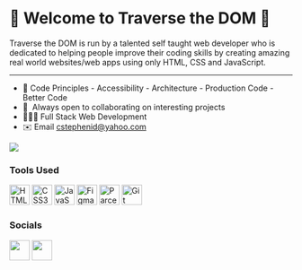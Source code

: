 🌟 Welcome to Traverse the DOM 🌟
=================================

Traverse the DOM is run by a talented self taught web developer who is dedicated to helping people improve their coding skills by creating amazing real world websites/web apps using only HTML, CSS and JavaScript. 


---
*   💎    Code Principles - Accessibility - Architecture - Production Code - Better Code
*   🤝    Always open to collaborating on interesting projects
*   👨🏾‍💻    Full Stack Web Development
*   ✉️    Email [cstephenid@yahoo.com](mailto:cstephenid@yahoo.com)


<a href="https://www.github.com/TraversetheDOM" target="_blank" rel="noreferrer"><img
src="https://img.shields.io/github/followers/TraversetheDOM?logo=github&style=for-the-badge&color=0891b2&labelColor=1c1917" /></a>

### Tools Used
<p align="left">
   <a href="https://developer.mozilla.org/en-US/docs/Glossary/HTML5" target="_blank" rel="noreferrer"><img src="https://raw.githubusercontent.com/danielcranney/readme-generator/main/public/icons/skills/html5-colored.svg" width="36" height="36" alt="HTML5" /></a>
   <a href="https://www.w3.org/TR/CSS/#css" target="_blank" rel="noreferrer"><img src="https://raw.githubusercontent.com/danielcranney/readme-generator/main/public/icons/skills/css3-colored.svg" width="36" height="36" alt="CSS3" /></a>
   <a href="https://developer.mozilla.org/en-US/docs/Web/JavaScript" target="_blank" rel="noreferrer"><img src="https://raw.githubusercontent.com/danielcranney/readme-generator/main/public/icons/skills/javascript-colored.svg" width="36" height="36" alt="JavaScript" /></a>
  <a href="https://www.figma.com/" target="_blank" rel="noreferrer"><img src="https://raw.githubusercontent.com/danielcranney/readme-generator/main/public/icons/skills/figma-colored.svg" width="36" height="36" alt="Figma" /></a>
   <a href="https://parceljs.org/" target="_blank" rel="noreferrer"><img src="https://parceljs.org/avatar.b1be591d.avif" width="36" height="36" alt="Parcel" /></a>
   <a href="https://git-scm.com/" target="_blank" rel="noreferrer"><img src="https://raw.githubusercontent.com/danielcranney/readme-generator/main/public/icons/skills/git-colored.svg" width="36" height="36" alt="Git"/></a>
</p>

### Socials

</a> <a href="https://www.codepen.io/TraversetheDOM" target="_blank" rel="noreferrer"><img src="https://raw.githubusercontent.com/danielcranney/readme-generator/main/public/icons/socials/codepen-dark.svg" width="36" height="36" /></a>
</a> <a href="https://www.frontendmentor.io/profile/TraversetheDOM" target="_blank" rel="noreferrer"><img src="https://seeklogo.com/images/F/frontend-mentor-logo-DD85EFE0E9-seeklogo.com.png" width="36" height="36" /></a>
